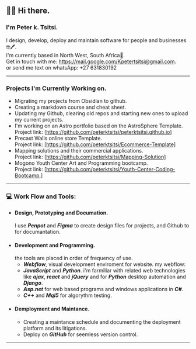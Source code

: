 ## 👋😊  Hi there.

### I'm Peter k. Tsitsi.

I design, develop, deploy and maintain software for people and businesses🤓🖊️.<br>
I'm currently based in North West, South Africa📍.</br> 
Get in touch with me: https://mail.google.com/Kpetertsitsi@gmail.com. <br>
or send me text on whatsApp: +27 631830192

---

### Projects I'm Currently Working on.

+ Migrating my projects from Obsidian to github.
+ Creating a markdown course and cheat sheet.
+ Updating my Github, clearing old repos and starting new ones to upload my current projects.
+ I'm working on an Astro portfolio based on the AstroSphere Template. <br>
Project link: [https://github.com/peterktsitsi/peterktsitsi.github.io]
+ Precast Walls online store Template. <br>
  Project link: [https://github.com/peterktsitsi/Ecommerce-Template]
+ Mapping solutions and their commercial applications. <br>
  Project link: [https://github.com/peterktsitsi/Mapping-Solution]
+ Mogono Youth Center Art and Programming bootcamp. <br>
  Project link: [https://github.com/peterktsitsi/Youth-Center-Coding-Bootcamp.]

---

### 💻 Work Flow and Tools:

+ #### Design, Prototyping and Documation.
  I use **_Penpot_** and **_Figma_** to create design files for projects, and Github to for documantation.
+ #### Development and Programming.
   the tools are placed in order of frequency of use.
  - **_Webflow_**, visual development enviroment for website. my webflow:
  - **_JavaScript_** and **_Python_**. i'm farmiliar with related web technologies like **_ajax_**, **_react_** and **_jQuery_** and for **_Python_** desktop automation and **_Django_**.
  - **_Asp.net_** for web based programs and windows applications in **_C#_**.
  - **_C++_** and **_Mql5_** for algorythm testing.
 + #### Demployment and Maintance.
   - Creating a maintance schedule and documenting the deployment platform and its litigations.
   - Deploy on **_GitHub_** for seemless version control.

---

